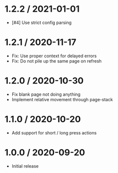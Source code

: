 # 1.2.2 / 2021-01-01

  * [#4] Use strict config parsing

# 1.2.1 / 2020-11-17

  * Fix: Use proper context for delayed errors
  * Fix: Do not pile up the same page on refresh

# 1.2.0 / 2020-10-30

  * Fix blank page not doing anything
  * Implement relative movement through page-stack

# 1.1.0 / 2020-10-20

  * Add support for short / long press actions

# 1.0.0 / 2020-09-20

  * Initial release
